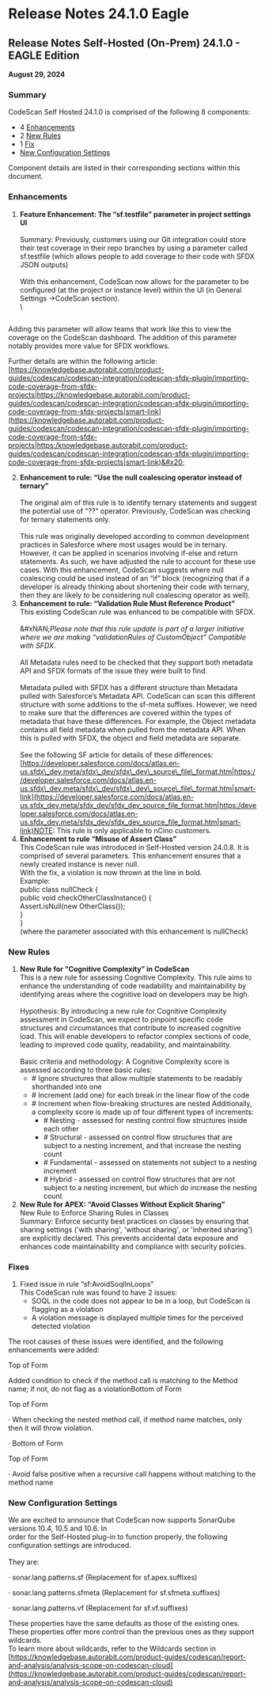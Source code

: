 # Release Notes 24.1.0 Eagle

## Release Notes Self-Hosted (On-Prem) 24.1.0 - EAGLE Edition

**August 29, 2024**

### Summary

CodeScan Self Hosted 24.1.0 is comprised of the following 8 components:

* 4 [Enhancements](release-notes-24.1.0-eagle.md#enhancements)
* 2 [New Rules](release-notes-24.1.0-eagle.md#new-rules)
* 1 [Fix](release-notes-24.1.0-eagle.md#fixes)
* [New Configuration Settings](release-notes-24.1.0-eagle.md#new-configuration-settings)

Component details are listed in their corresponding sections within this document.

### Enhancements

1.  **Feature Enhancement: The “sf.testfile” parameter in project settings UI**\
    \
    Summary:  Previously, customers using our Git integration could store their test coverage in their repo branches by using a parameter called sf.testfile (which allows people to add coverage to their code with SFDX JSON outputs)\
    \
    With this enhancement, CodeScan now allows for the parameter to be configured (at the project or instance level) within the UI (in General Settings ->CodeScan section).\
    \


    <figure><img src="../../../../../.gitbook/assets/image (1498).png" alt=""><figcaption></figcaption></figure>

Adding this parameter will allow teams that work like this to view the coverage on the CodeScan dashboard. The addition of this parameter notably provides more value for SFDX workflows.

Further details are within the following article: [https://knowledgebase.autorabit.com/product-guides/codescan/codescan-integration/codescan-sfdx-plugin/importing-code-coverage-from-sfdx-projects|https://knowledgebase.autorabit.com/product-guides/codescan/codescan-integration/codescan-sfdx-plugin/importing-code-coverage-from-sfdx-projects|smart-link](https://knowledgebase.autorabit.com/product-guides/codescan/codescan-integration/codescan-sfdx-plugin/importing-code-coverage-from-sfdx-projects|https:/knowledgebase.autorabit.com/product-guides/codescan/codescan-integration/codescan-sfdx-plugin/importing-code-coverage-from-sfdx-projects|smart-link)&#x20;

2. **Enhancement to rule: “Use the null coalescing operator instead of ternary”**\
   \
   The original aim of this rule is to identify ternary statements and suggest the potential use of "??" operator.  Previously, CodeScan was checking for ternary statements only.\
   \
   This rule was originally developed according to common development practices in Salesforce where most usages would be in ternary. However, it can be applied in scenarios involving if-else and return statements.  As such, we have adjusted the rule to account for these use cases. With this enhancement, CodeScan suggests where null coalescing could be used instead of an “if” block (recognizing that if a developer is already thinking about shortening their code with ternary, then they are likely to be considering null coalescing operator as well).
3. **Enhancement to rule: “Validation Rule Must Reference Product”**\
   This existing CodeScan rule was enhanced to be compatible with SFDX.\
   \
   &#xNAN;_&#x50;lease note that this rule update is part of a larger initiative where we are making “validationRules of CustomObject” Compatible with SFDX._\
   \
   All Metadata rules need to be checked that they support both metadata API and SFDX formats of the issue they were built to find.\
   \
   Metadata pulled with SFDX has a different structure than Metadata pulled with Salesforce’s Metadata API. CodeScan can scan this different structure with some additions to the sf-meta suffixes. However, we need to make sure that the differences are covered within the types of metadata that have these differences. For example, the Object metadata contains all field metadata when pulled from the metadata API. When this is pulled with SFDX, the object and field metadata are separate.\
   \
   See the following SF article for details of these differences:[https://developer.salesforce.com/docs/atlas.en-us.sfdx\_dev.meta/sfdx\_dev/sfdx\_dev\_source\_file\_format.htm|https://developer.salesforce.com/docs/atlas.en-us.sfdx\_dev.meta/sfdx\_dev/sfdx\_dev\_source\_file\_format.htm|smart-link](https://developer.salesforce.com/docs/atlas.en-us.sfdx_dev.meta/sfdx_dev/sfdx_dev_source_file_format.htm|https:/developer.salesforce.com/docs/atlas.en-us.sfdx_dev.meta/sfdx_dev/sfdx_dev_source_file_format.htm|smart-link)NOTE: This rule is only applicable to nCino customers.&#x20;
4. **Enhancement to rule “Misuse of Assert Class”**\
   This CodeScan rule was introduced in Self-Hosted version 24.0.8.  It is comprised of several parameters. This enhancement ensures that a newly created instance is never null. \
   With the fix, a violation is now thrown at the line in bold. \
   Example:\
   public class nullCheck {\
   public void checkOtherClassInstance() {\
   Assert.isNull(new OtherClass()); \
   }\
   }\
   (where the parameter associated with this enhancement is nullCheck)

### New Rules

1. **New Rule for “Cognitive Complexity” in CodeScan**\
   This is a new rule for assessing Cognitive Complexity. This rule aims to enhance the understanding of code readability and maintainability by identifying areas where the cognitive load on developers may be high.\
   \
   Hypothesis:  By introducing a new rule for Cognitive Complexity assessment in CodeScan, we expect to pinpoint specific code structures and circumstances that contribute to increased cognitive load. This will enable developers to refactor complex sections of code, leading to improved code quality, readability, and maintainability.\
   \
   Basic criteria and methodology:  A Cognitive Complexity score is assessed according to three basic rules:
   * \# Ignore structures that allow multiple statements to be readably shorthanded into one
   * \# Increment (add one) for each break in the linear flow of the code
   * \# Increment when flow-breaking structures are nested Additionally, a complexity score is made up of four different types of increments:
     * \# Nesting - assessed for nesting control flow structures inside each other
     * \# Structural - assessed on control flow structures that are subject to a nesting increment, and that increase the nesting count
     * \# Fundamental - assessed on statements not subject to a nesting increment
     * \# Hybrid - assessed on control flow structures that are not subject to a nesting increment, but which do increase the nesting count&#x20;
2. **New Rule for APEX: “Avoid Classes Without Explicit Sharing”**\
   New Rule to Enforce Sharing Rules in Classes\
   Summary:  Enforce security best practices on classes by ensuring that sharing settings ('with sharing', 'without sharing', or 'inherited sharing') are explicitly declared. This prevents accidental data exposure and enhances code maintainability and compliance with security policies.

### Fixes

1. Fixed issue in rule “sf:AvoidSoqlInLoops”\
   This CodeScan rule was found to have 2 issues:
   * SOQL in the code does not appear to be in a loop, but CodeScan is flagging as a violation
   * A violation message is displayed multiple times for the perceived detected violation

The root causes of these issues were identified, and the following enhancements were added:

Top of Form

Added condition to check if the method call is matching to the Method name; if not, do not flag as a violationBottom of Form

Top of Form

·       When checking the nested method call, if method name matches, only then it will throw violation.

·       Bottom of Form

Top of Form

·       Avoid false positive when a recursive call happens without matching to the method name

### **New Configuration Settings**

We are excited to announce that CodeScan now supports SonarQube versions 10.4, 10.5 and 10.6. In\
order for the Self-Hosted plug-in to function properly, the following configuration settings are introduced.\
\
They are:

·       sonar.lang.patterns.sf  (Replacement for sf.apex.suffixes)

·       sonar.lang.patterns.sfmeta (Replacement for sf.sfmeta.suffixes)

·       sonar.lang.patterns.vf (Replacement for sf.vf.suffixes)

These properties have the same defaults as those of the existing ones. These properties offer more control than the previous ones as they support wildcards.\
To learn more about wildcards, refer to the Wildcards section in [https://knowledgebase.autorabit.com/product-guides/codescan/report-and-analysis/analysis-scope-on-codescan-cloud](https://knowledgebase.autorabit.com/product-guides/codescan/report-and-analysis/analysis-scope-on-codescan-cloud)

<figure><img src="../../../../../.gitbook/assets/image (1496).png" alt=""><figcaption></figcaption></figure>

<figure><img src="../../../../../.gitbook/assets/image (1497).png" alt=""><figcaption></figcaption></figure>

<figure><img src="../../../../../.gitbook/assets/image (1493).png" alt=""><figcaption></figcaption></figure>
